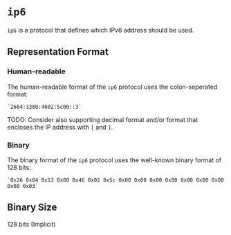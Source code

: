 # `ip6`

`ip6` is a protocol that defines which IPv6 address should be used.

## Representation Format

### Human-readable

The human-readable format of the `ip6` protocol uses the colon-seperated format:

	`2604:1380:4602:5c00::3`

TODO: Consider also supporting decimal format and/or format that encloses the IP address with `[` and `]`.
	
### Binary

The binary format of the `ip6` protocol uses the well-known binary format of 128 bits:

	`0x26 0x04 0x13 0x80 0x46 0x02 0x5c 0x00 0x00 0x00 0x00 0x00 0x00 0x00 0x00 0x03`

## Binary Size

128 bits (Implicit)